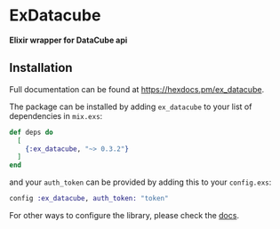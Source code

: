 # ExDatacube

**Elixir wrapper for DataCube api**

## Installation

Full documentation can be found at <https://hexdocs.pm/ex_datacube>.

The package can be installed by adding `ex_datacube` to your list of dependencies in `mix.exs`:

```elixir
def deps do
  [
    {:ex_datacube, "~> 0.3.2"}
  ]
end
```
and your `auth_token` can be provided by adding this to your `config.exs`:
```elixir
config :ex_datacube, auth_token: "token"
```
For other ways to  configure the library, please check the [docs](https://hexdocs.pm/ex_datacube).

